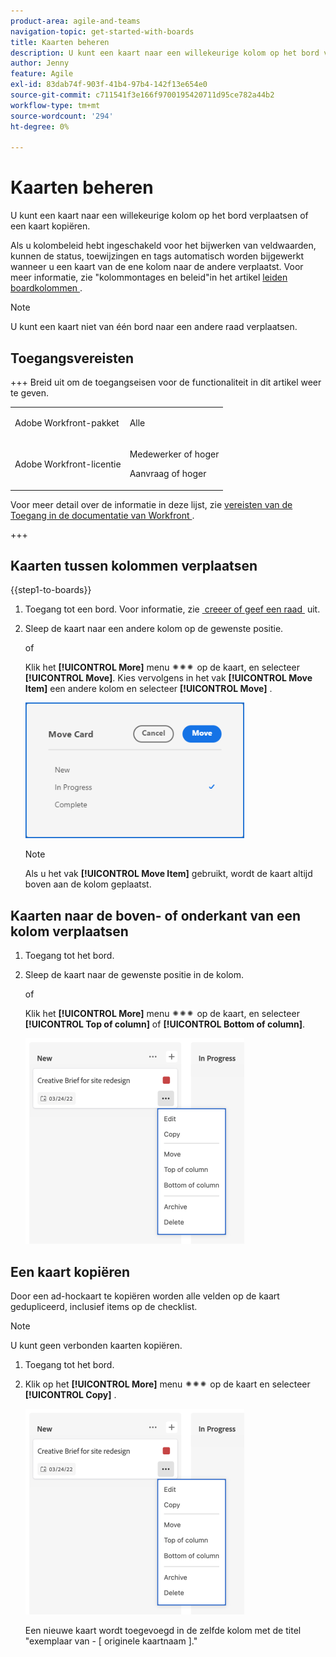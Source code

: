 ```yaml
---
product-area: agile-and-teams
navigation-topic: get-started-with-boards
title: Kaarten beheren
description: U kunt een kaart naar een willekeurige kolom op het bord verplaatsen of een kaart kopiëren.
author: Jenny
feature: Agile
exl-id: 83dab74f-903f-41b4-97b4-142f13e654e0
source-git-commit: c711541f3e166f9700195420711d95ce782a44b2
workflow-type: tm+mt
source-wordcount: '294'
ht-degree: 0%

---
```


# Kaarten beheren

U kunt een kaart naar een willekeurige kolom op het bord verplaatsen of een kaart kopiëren.

Als u kolombeleid hebt ingeschakeld voor het bijwerken van veldwaarden, kunnen de status, toewijzingen en tags automatisch worden bijgewerkt wanneer u een kaart van de ene kolom naar de andere verplaatst. Voor meer informatie, zie &quot;kolommontages en beleid&quot;in het artikel [&#x200B; leiden boardkolommen &#x200B;](/help/quicksilver/agile/get-started-with-boards/manage-board-columns.md).

>[!NOTE]
>
>U kunt een kaart niet van één bord naar een andere raad verplaatsen.

## Toegangsvereisten

+++ Breid uit om de toegangseisen voor de functionaliteit in dit artikel weer te geven.

<table style="table-layout:auto"> 
 <col> 
 <col> 
 <tbody> 
  <tr> 
   <td role="rowheader">Adobe Workfront-pakket</td> 
   <td> <p>Alle</p> </td> 
  </tr> 
  <tr> 
   <td role="rowheader">Adobe Workfront-licentie</td> 
   <td> 
   <p>Medewerker of hoger</p> 
   <p>Aanvraag of hoger</p>
   </td> 
  </tr> 
 </tbody> 
</table>

Voor meer detail over de informatie in deze lijst, zie [&#x200B; vereisten van de Toegang in de documentatie van Workfront &#x200B;](/help/quicksilver/administration-and-setup/add-users/access-levels-and-object-permissions/access-level-requirements-in-documentation.md).

+++

## Kaarten tussen kolommen verplaatsen

{{step1-to-boards}}

1. Toegang tot een bord. Voor informatie, zie [&#x200B; creeer of geef een raad &#x200B;](../../agile/get-started-with-boards/create-edit-board.md) uit.
1. Sleep de kaart naar een andere kolom op de gewenste positie.

   of

   Klik het **[!UICONTROL More]** menu ![&#x200B; Meer menu &#x200B;](assets/more-icon-spectrum.png) op de kaart, en selecteer **[!UICONTROL Move]**. Kies vervolgens in het vak **[!UICONTROL Move Item]** een andere kolom en selecteer **[!UICONTROL Move]** .

   ![&#x200B; kaart van de Beweging &#x200B;](assets/boards-move-card-350x217.png)

   >[!NOTE]
   >
   >Als u het vak **[!UICONTROL Move Item]** gebruikt, wordt de kaart altijd boven aan de kolom geplaatst.

## Kaarten naar de boven- of onderkant van een kolom verplaatsen

1. Toegang tot het bord.
1. Sleep de kaart naar de gewenste positie in de kolom.

   of

   Klik het **[!UICONTROL More]** menu ![&#x200B; Meer menu &#x200B;](assets/more-icon-spectrum.png) op de kaart, en selecteer **[!UICONTROL Top of column]** of **[!UICONTROL Bottom of column]**.

   ![&#x200B; Meer menu &#x200B;](assets/boards-moremenu-350x329.png)

## Een kaart kopiëren

Door een ad-hockaart te kopiëren worden alle velden op de kaart gedupliceerd, inclusief items op de checklist.

>[!NOTE]
>
>U kunt geen verbonden kaarten kopiëren.

1. Toegang tot het bord.
1. Klik op het **[!UICONTROL More]** menu ![[!UICONTROL More menu]](assets/more-icon-spectrum.png) op de kaart en selecteer **[!UICONTROL Copy]** .

   ![&#x200B; Meer menu &#x200B;](assets/boards-moremenu-350x329.png)

   Een nieuwe kaart wordt toegevoegd in de zelfde kolom met de titel &quot;exemplaar van - [ originele kaartnaam ].&quot;
